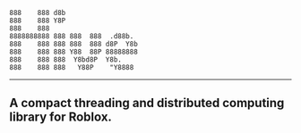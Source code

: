 ```                                        
888    888 d8b                   
888    888 Y8P                   
888    888                       
8888888888 888 888  888  .d88b.  
888    888 888 888  888 d8P  Y8b 
888    888 888 Y88  88P 88888888 
888    888 888  Y8bd8P  Y8b.     
888    888 888   Y88P    "Y8888  
```
---
## A compact threading and distributed computing library for Roblox.


